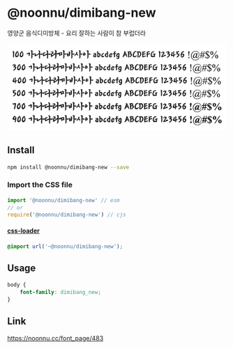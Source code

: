 # @noonnu/dimibang-new

영양군 음식디미방체 - 요리 잘하는 사람이 참 부럽더라

![example](./example.png)

## Install

```bash
npm install @noonnu/dimibang-new --save
```

### Import the CSS file

```js
import '@noonnu/dimibang-new' // esm
// or
require('@noonnu/dimibang-new') // cjs
```

#### [css-loader](https://github.com/webpack-contrib/css-loader)

```css
@import url('~@noonnu/dimibang-new');
```

## Usage

```css
body {
    font-family: dimibang_new;
}
```

## Link

https://noonnu.cc/font_page/483
